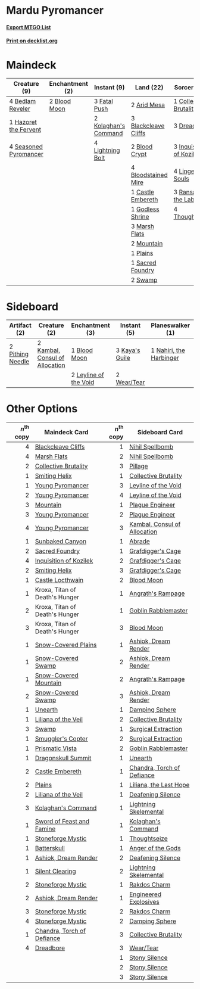 # Mardu Pyromancer

#### [Export MTGO List](../collection/Mardu%20Pyromancer/Mardu%20Pyromancer.txt)
#### [Print on decklist.org](http://decklist.org/?deckmain=2%09Arid%20Mesa%0A4%09Bedlam%20Reveler%0A3%09Blackcleave%20Cliffs%0A2%09Blood%20Crypt%0A2%09Blood%20Moon%0A4%09Bloodstained%20Mire%0A1%09Castle%20Embereth%0A1%09Collective%20Brutality%0A3%09Dreadbore%0A3%09Fatal%20Push%0A1%09Godless%20Shrine%0A1%09Hazoret%20the%20Fervent%0A3%09Inquisition%20of%20Kozilek%0A2%09Kolaghan's%20Command%0A4%09Lightning%20Bolt%0A4%09Lingering%20Souls%0A3%09Marsh%20Flats%0A2%09Mountain%0A1%09Plains%0A3%09Ransack%20the%20Lab%0A1%09Sacred%20Foundry%0A4%09Seasoned%20Pyromancer%0A2%09Swamp%0A4%09Thoughtseize&deckside=1%09Blood%20Moon%0A2%09Kambal,%20Consul%20of%20Allocation%0A3%09Kaya's%20Guile%0A2%09Leyline%20of%20the%20Void%0A1%09Nahiri,%20the%20Harbinger%0A2%09Pillage%0A2%09Pithing%20Needle%0A2%09Wear/Tear)
# Maindeck

|                                          Creature (9)                                          |                                   Enchantment (2)                                    |                                          Instant (9)                                          |                                           Land (22)                                           |                                           Sorcery (18)                                            |
|------------------------------------------------------------------------------------------------|--------------------------------------------------------------------------------------|-----------------------------------------------------------------------------------------------|-----------------------------------------------------------------------------------------------|---------------------------------------------------------------------------------------------------|
|4 [Bedlam Reveler](http://gatherer.wizards.com/Pages/Card/Details.aspx?multiverseid=414415)     |2 [Blood Moon](http://gatherer.wizards.com/Pages/Card/Details.aspx?multiverseid=45386)|3 [Fatal Push](http://gatherer.wizards.com/Pages/Card/Details.aspx?multiverseid=423724)        |2 [Arid Mesa](http://gatherer.wizards.com/Pages/Card/Details.aspx?multiverseid=405092)         |1 [Collective Brutality](http://gatherer.wizards.com/Pages/Card/Details.aspx?multiverseid=414380)  |
|1 [Hazoret the Fervent](http://gatherer.wizards.com/Pages/Card/Details.aspx?multiverseid=426838)|                                                                                      |2 [Kolaghan's Command](http://gatherer.wizards.com/Pages/Card/Details.aspx?multiverseid=394613)|3 [Blackcleave Cliffs](http://gatherer.wizards.com/Pages/Card/Details.aspx?multiverseid=209401)|3 [Dreadbore](http://gatherer.wizards.com/Pages/Card/Details.aspx?multiverseid=430622)             |
|4 [Seasoned Pyromancer](http://gatherer.wizards.com/Pages/Card/Details.aspx?multiverseid=464094)|                                                                                      |4 [Lightning Bolt](http://gatherer.wizards.com/Pages/Card/Details.aspx?multiverseid=806)       |2 [Blood Crypt](http://gatherer.wizards.com/Pages/Card/Details.aspx?multiverseid=97102)        |3 [Inquisition of Kozilek](http://gatherer.wizards.com/Pages/Card/Details.aspx?multiverseid=416897)|
|                                                                                                |                                                                                      |                                                                                               |4 [Bloodstained Mire](http://gatherer.wizards.com/Pages/Card/Details.aspx?multiverseid=405094) |4 [Lingering Souls](http://gatherer.wizards.com/Pages/Card/Details.aspx?multiverseid=368485)       |
|                                                                                                |                                                                                      |                                                                                               |1 [Castle Embereth](http://gatherer.wizards.com/Pages/Card/Details.aspx?multiverseid=473201)   |3 [Ransack the Lab](http://gatherer.wizards.com/Pages/Card/Details.aspx?multiverseid=464052)       |
|                                                                                                |                                                                                      |                                                                                               |1 [Godless Shrine](http://gatherer.wizards.com/Pages/Card/Details.aspx?multiverseid=405099)    |4 [Thoughtseize](http://gatherer.wizards.com/Pages/Card/Details.aspx?multiverseid=438676)          |
|                                                                                                |                                                                                      |                                                                                               |3 [Marsh Flats](http://gatherer.wizards.com/Pages/Card/Details.aspx?multiverseid=405101)       |                                                                                                   |
|                                                                                                |                                                                                      |                                                                                               |2 [Mountain](http://gatherer.wizards.com/Pages/Card/Details.aspx?multiverseid=439859)          |                                                                                                   |
|                                                                                                |                                                                                      |                                                                                               |1 [Plains](http://gatherer.wizards.com/Pages/Card/Details.aspx?multiverseid=439856)            |                                                                                                   |
|                                                                                                |                                                                                      |                                                                                               |1 [Sacred Foundry](http://gatherer.wizards.com/Pages/Card/Details.aspx?multiverseid=405106)    |                                                                                                   |
|                                                                                                |                                                                                      |                                                                                               |2 [Swamp](http://gatherer.wizards.com/Pages/Card/Details.aspx?multiverseid=439858)             |                                                                                                   |


# Sideboard

|                                       Artifact (2)                                        |                                              Creature (2)                                               |                                        Enchantment (3)                                         |                                       Instant (5)                                       |                                         Planeswalker (1)                                         |                                    Sorcery (2)                                    |
|-------------------------------------------------------------------------------------------|---------------------------------------------------------------------------------------------------------|------------------------------------------------------------------------------------------------|-----------------------------------------------------------------------------------------|--------------------------------------------------------------------------------------------------|-----------------------------------------------------------------------------------|
|2 [Pithing Needle](http://gatherer.wizards.com/Pages/Card/Details.aspx?multiverseid=129526)|2 [Kambal, Consul of Allocation](http://gatherer.wizards.com/Pages/Card/Details.aspx?multiverseid=417756)|1 [Blood Moon](http://gatherer.wizards.com/Pages/Card/Details.aspx?multiverseid=45386)          |3 [Kaya's Guile](http://gatherer.wizards.com/Pages/Card/Details.aspx?multiverseid=464154)|1 [Nahiri, the Harbinger](http://gatherer.wizards.com/Pages/Card/Details.aspx?multiverseid=463948)|2 [Pillage](http://gatherer.wizards.com/Pages/Card/Details.aspx?multiverseid=14755)|
|                                                                                           |                                                                                                         |2 [Leyline of the Void](http://gatherer.wizards.com/Pages/Card/Details.aspx?multiverseid=107682)|2 [Wear/Tear](http://gatherer.wizards.com/Pages/Card/Details.aspx?multiverseid=368950)   |                                                                                                  |                                                                                   |


# Other Options

|*n*<sup>th</sup> copy|                                            Maindeck Card                                            |*n*<sup>th</sup> copy|                                            Sideboard Card                                             |
|--------------------:|-----------------------------------------------------------------------------------------------------|--------------------:|-------------------------------------------------------------------------------------------------------|
|                    4|[Blackcleave Cliffs](http://gatherer.wizards.com/Pages/Card/Details.aspx?multiverseid=209401)        |                    1|[Nihil Spellbomb](http://gatherer.wizards.com/Pages/Card/Details.aspx?multiverseid=442215)             |
|                    4|[Marsh Flats](http://gatherer.wizards.com/Pages/Card/Details.aspx?multiverseid=405101)               |                    2|[Nihil Spellbomb](http://gatherer.wizards.com/Pages/Card/Details.aspx?multiverseid=442215)             |
|                    2|[Collective Brutality](http://gatherer.wizards.com/Pages/Card/Details.aspx?multiverseid=414380)      |                    3|[Pillage](http://gatherer.wizards.com/Pages/Card/Details.aspx?multiverseid=14755)                      |
|                    1|[Smiting Helix](http://gatherer.wizards.com/Pages/Card/Details.aspx?multiverseid=464058)             |                    1|[Collective Brutality](http://gatherer.wizards.com/Pages/Card/Details.aspx?multiverseid=414380)        |
|                    1|[Young Pyromancer](http://gatherer.wizards.com/Pages/Card/Details.aspx?multiverseid=426592)          |                    3|[Leyline of the Void](http://gatherer.wizards.com/Pages/Card/Details.aspx?multiverseid=107682)         |
|                    2|[Young Pyromancer](http://gatherer.wizards.com/Pages/Card/Details.aspx?multiverseid=426592)          |                    4|[Leyline of the Void](http://gatherer.wizards.com/Pages/Card/Details.aspx?multiverseid=107682)         |
|                    3|[Mountain](http://gatherer.wizards.com/Pages/Card/Details.aspx?multiverseid=439859)                  |                    1|[Plague Engineer](http://gatherer.wizards.com/Pages/Card/Details.aspx?multiverseid=464049)             |
|                    3|[Young Pyromancer](http://gatherer.wizards.com/Pages/Card/Details.aspx?multiverseid=426592)          |                    2|[Plague Engineer](http://gatherer.wizards.com/Pages/Card/Details.aspx?multiverseid=464049)             |
|                    4|[Young Pyromancer](http://gatherer.wizards.com/Pages/Card/Details.aspx?multiverseid=426592)          |                    3|[Kambal, Consul of Allocation](http://gatherer.wizards.com/Pages/Card/Details.aspx?multiverseid=417756)|
|                    1|[Sunbaked Canyon](http://gatherer.wizards.com/Pages/Card/Details.aspx?multiverseid=464196)           |                    1|[Abrade](http://gatherer.wizards.com/Pages/Card/Details.aspx?multiverseid=430772)                      |
|                    2|[Sacred Foundry](http://gatherer.wizards.com/Pages/Card/Details.aspx?multiverseid=405106)            |                    1|[Grafdigger's Cage](http://gatherer.wizards.com/Pages/Card/Details.aspx?multiverseid=278452)           |
|                    4|[Inquisition of Kozilek](http://gatherer.wizards.com/Pages/Card/Details.aspx?multiverseid=416897)    |                    2|[Grafdigger's Cage](http://gatherer.wizards.com/Pages/Card/Details.aspx?multiverseid=278452)           |
|                    2|[Smiting Helix](http://gatherer.wizards.com/Pages/Card/Details.aspx?multiverseid=464058)             |                    3|[Grafdigger's Cage](http://gatherer.wizards.com/Pages/Card/Details.aspx?multiverseid=278452)           |
|                    1|[Castle Locthwain](http://gatherer.wizards.com/Pages/Card/Details.aspx?multiverseid=473203)          |                    2|[Blood Moon](http://gatherer.wizards.com/Pages/Card/Details.aspx?multiverseid=45386)                   |
|                    1|Kroxa, Titan of Death's Hunger                                                                       |                    1|[Angrath's Rampage](http://gatherer.wizards.com/Pages/Card/Details.aspx?multiverseid=461112)           |
|                    2|Kroxa, Titan of Death's Hunger                                                                       |                    1|[Goblin Rabblemaster](http://gatherer.wizards.com/Pages/Card/Details.aspx?multiverseid=438486)         |
|                    3|Kroxa, Titan of Death's Hunger                                                                       |                    3|[Blood Moon](http://gatherer.wizards.com/Pages/Card/Details.aspx?multiverseid=45386)                   |
|                    1|[Snow-Covered Plains](http://gatherer.wizards.com/Pages/Card/Details.aspx?multiverseid=121267)       |                    1|[Ashiok, Dream Render](http://gatherer.wizards.com/Pages/Card/Details.aspx?multiverseid=461155)        |
|                    1|[Snow-Covered Swamp](http://gatherer.wizards.com/Pages/Card/Details.aspx?multiverseid=121256)        |                    2|[Ashiok, Dream Render](http://gatherer.wizards.com/Pages/Card/Details.aspx?multiverseid=461155)        |
|                    1|[Snow-Covered Mountain](http://gatherer.wizards.com/Pages/Card/Details.aspx?multiverseid=121233)     |                    2|[Angrath's Rampage](http://gatherer.wizards.com/Pages/Card/Details.aspx?multiverseid=461112)           |
|                    2|[Snow-Covered Swamp](http://gatherer.wizards.com/Pages/Card/Details.aspx?multiverseid=121256)        |                    3|[Ashiok, Dream Render](http://gatherer.wizards.com/Pages/Card/Details.aspx?multiverseid=461155)        |
|                    1|[Unearth](http://gatherer.wizards.com/Pages/Card/Details.aspx?multiverseid=442102)                   |                    1|[Damping Sphere](http://gatherer.wizards.com/Pages/Card/Details.aspx?multiverseid=443101)              |
|                    1|[Liliana of the Veil](http://gatherer.wizards.com/Pages/Card/Details.aspx?multiverseid=235597)       |                    2|[Collective Brutality](http://gatherer.wizards.com/Pages/Card/Details.aspx?multiverseid=414380)        |
|                    3|[Swamp](http://gatherer.wizards.com/Pages/Card/Details.aspx?multiverseid=439858)                     |                    1|[Surgical Extraction](http://gatherer.wizards.com/Pages/Card/Details.aspx?multiverseid=397706)         |
|                    1|[Smuggler's Copter](http://gatherer.wizards.com/Pages/Card/Details.aspx?multiverseid=417808)         |                    2|[Surgical Extraction](http://gatherer.wizards.com/Pages/Card/Details.aspx?multiverseid=397706)         |
|                    1|[Prismatic Vista](http://gatherer.wizards.com/Pages/Card/Details.aspx?multiverseid=464193)           |                    2|[Goblin Rabblemaster](http://gatherer.wizards.com/Pages/Card/Details.aspx?multiverseid=438486)         |
|                    1|[Dragonskull Summit](http://gatherer.wizards.com/Pages/Card/Details.aspx?multiverseid=420909)        |                    1|[Unearth](http://gatherer.wizards.com/Pages/Card/Details.aspx?multiverseid=442102)                     |
|                    2|[Castle Embereth](http://gatherer.wizards.com/Pages/Card/Details.aspx?multiverseid=473201)           |                    1|[Chandra, Torch of Defiance](http://gatherer.wizards.com/Pages/Card/Details.aspx?multiverseid=417683)  |
|                    2|[Plains](http://gatherer.wizards.com/Pages/Card/Details.aspx?multiverseid=439856)                    |                    1|[Liliana, the Last Hope](http://gatherer.wizards.com/Pages/Card/Details.aspx?multiverseid=414388)      |
|                    2|[Liliana of the Veil](http://gatherer.wizards.com/Pages/Card/Details.aspx?multiverseid=235597)       |                    1|[Deafening Silence](http://gatherer.wizards.com/Pages/Card/Details.aspx?multiverseid=472972)           |
|                    3|[Kolaghan's Command](http://gatherer.wizards.com/Pages/Card/Details.aspx?multiverseid=394613)        |                    1|[Lightning Skelemental](http://gatherer.wizards.com/Pages/Card/Details.aspx?multiverseid=464157)       |
|                    1|[Sword of Feast and Famine](http://gatherer.wizards.com/Pages/Card/Details.aspx?multiverseid=214070) |                    1|[Kolaghan's Command](http://gatherer.wizards.com/Pages/Card/Details.aspx?multiverseid=394613)          |
|                    1|[Stoneforge Mystic](http://gatherer.wizards.com/Pages/Card/Details.aspx?multiverseid=198383)         |                    1|[Thoughtseize](http://gatherer.wizards.com/Pages/Card/Details.aspx?multiverseid=438676)                |
|                    1|[Batterskull](http://gatherer.wizards.com/Pages/Card/Details.aspx?multiverseid=233055)               |                    1|[Anger of the Gods](http://gatherer.wizards.com/Pages/Card/Details.aspx?multiverseid=438682)           |
|                    1|[Ashiok, Dream Render](http://gatherer.wizards.com/Pages/Card/Details.aspx?multiverseid=461155)      |                    2|[Deafening Silence](http://gatherer.wizards.com/Pages/Card/Details.aspx?multiverseid=472972)           |
|                    1|[Silent Clearing](http://gatherer.wizards.com/Pages/Card/Details.aspx?multiverseid=464195)           |                    2|[Lightning Skelemental](http://gatherer.wizards.com/Pages/Card/Details.aspx?multiverseid=464157)       |
|                    2|[Stoneforge Mystic](http://gatherer.wizards.com/Pages/Card/Details.aspx?multiverseid=198383)         |                    1|[Rakdos Charm](http://gatherer.wizards.com/Pages/Card/Details.aspx?multiverseid=420835)                |
|                    2|[Ashiok, Dream Render](http://gatherer.wizards.com/Pages/Card/Details.aspx?multiverseid=461155)      |                    1|[Engineered Explosives](http://gatherer.wizards.com/Pages/Card/Details.aspx?multiverseid=50139)        |
|                    3|[Stoneforge Mystic](http://gatherer.wizards.com/Pages/Card/Details.aspx?multiverseid=198383)         |                    2|[Rakdos Charm](http://gatherer.wizards.com/Pages/Card/Details.aspx?multiverseid=420835)                |
|                    4|[Stoneforge Mystic](http://gatherer.wizards.com/Pages/Card/Details.aspx?multiverseid=198383)         |                    2|[Damping Sphere](http://gatherer.wizards.com/Pages/Card/Details.aspx?multiverseid=443101)              |
|                    1|[Chandra, Torch of Defiance](http://gatherer.wizards.com/Pages/Card/Details.aspx?multiverseid=417683)|                    3|[Collective Brutality](http://gatherer.wizards.com/Pages/Card/Details.aspx?multiverseid=414380)        |
|                    4|[Dreadbore](http://gatherer.wizards.com/Pages/Card/Details.aspx?multiverseid=430622)                 |                    3|[Wear/Tear](http://gatherer.wizards.com/Pages/Card/Details.aspx?multiverseid=368950)                   |
|                     |                                                                                                     |                    1|[Stony Silence](http://gatherer.wizards.com/Pages/Card/Details.aspx?multiverseid=247425)               |
|                     |                                                                                                     |                    2|[Stony Silence](http://gatherer.wizards.com/Pages/Card/Details.aspx?multiverseid=247425)               |
|                     |                                                                                                     |                    3|[Stony Silence](http://gatherer.wizards.com/Pages/Card/Details.aspx?multiverseid=247425)               |

